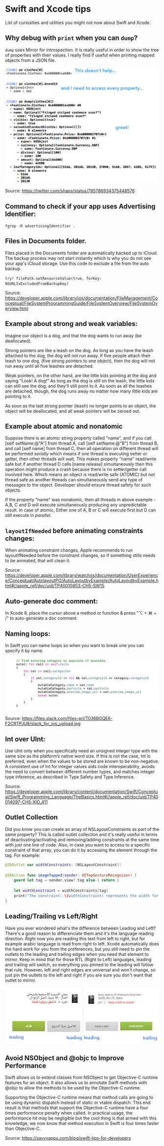 # Swift and Xcode tips

List of curiosities and utilities you might not now about Swift and Xcode.

## Why debug with `print` when you can `dump`?

`dump` uses Mirror for introspection. It is really useful in order to show the tree of properties with their values. I really find if useful when printing mapped objects from a JSON file.

![print vs dump](Dump.png)

Source: https://twitter.com/shaps/status/785786934375448576

## Command to check if your app uses Advertising Identifier:

``fgrep -R advertisingIdentifier .``

## Files in Documents folder.

Files placed in the Documents folder are automatically backed up to iCloud.
The backup process may not start instantly which is why you do not see your app's iCloud storage.
Use this code to exclude a file from the auto backup.

``try! filePath.setResourceValue(true, forKey: NSURLIsExcludedFromBackupKey)``

Source: https://developer.apple.com/library/ios/documentation/FileManagement/Conceptual/FileSystemProgrammingGuide/FileSystemOverview/FileSystemOverview.html

## Example about strong and weak variables:

Imagine our object is a dog, and that the dog wants to run away (be deallocated).

Strong pointers are like a leash on the dog. As long as you have the leash attached to the dog, the dog will not run away. If five people attach their leash to one dog, (five strong pointers to one object), then the dog will not run away until all five leashes are detached.

Weak pointers, on the other hand, are like little kids pointing at the dog and saying "Look! A dog!" As long as the dog is still on the leash, the little kids can still see the dog, and they'll still point to it. As soon as all the leashes are detached, though, the dog runs away no matter how many little kids are pointing to it.

As soon as the last strong pointer (leash) no longer points to an object, the object will be deallocated, and all weak pointers will be zeroed out.

## Example about atomic and nonatomic

Suppose there is an atomic string property called "name", and if you call [self setName:@"A"] from thread A, call [self setName:@"B"] from thread B, and call [self name] from thread C, then all operation on different thread will be performed *serially* which means if one thread is executing setter or getter, then other threads will wait. This makes property "name" read/write safe but if another thread D calls [name release] simultaneously then this operation might produce a crash because there is no setter/getter call involved here. Which means an object is read/write safe (ATOMIC) but not thread safe as another threads can simultaneously send any type of messages to the object. Developer should ensure thread safety for such objects.

If the property "name" was nonatomic, then all threads in above example - A,B, C and D will execute simultaneously producing any unpredictable result. In case of atomic, Either one of A, B or C will execute first but D can still execute in *parallel*.

## ``layoutIfNeeded`` before animating constraints changes:

When animating constraint changes, Apple recommends to run layoutIfNeeded before the constraint changes, so if something stills needs to be animated, that will clean it.

Source: https://developer.apple.com/library/watchos/documentation/UserExperience/Conceptual/AutolayoutPG/AutoLayoutbyExample/AutoLayoutbyExample.html#//apple_ref/doc/uid/TP40010853-CH5-SW15

## Auto-generate doc comment:

In Xcode 8, place the cursor above a method or function & press "⌥ + ⌘ + /" to auto-generate a doc comment.

## Naming loops:

In Swift you can name loops so when you want to break one you can specify it by name.

![naming loops](NamingLoops.jpg)

Source: https://files.slack.com/files-pri/T036BGQE6-F2CRTPJU8/slack_for_ios_upload.jpg

## Int over UInt:

Use UInt only when you specifically need an unsigned integer type with the same size as the platform’s native word size. If this is not the case, Int is preferred, even when the values to be stored are known to be non-negative. A consistent use of Int for integer values aids code interoperability, avoids the need to convert between different number types, and matches integer type inference, as described in Type Safety and Type Inference.

Source: https://developer.apple.com/library/content/documentation/Swift/Conceptual/Swift_Programming_Language/TheBasics.html#//apple_ref/doc/uid/TP40014097-CH5-XID_411

## Outlet Collection

Did you know you can create an array of NSLayoutConstraints as part of the same property? This is called outlet collection and it's really useful in terms of deactivating/activating and removing/adding constraints at the same time with just one line of code. Also, in case you want to access to a specific constraint of that array, you can do it by accessing the element through the tag. For example:

```swift
@IBOutlet var widthConstraints: [NSLayoutConstraint]!

@IBAction func imageTapped(sender: UITapGestureRecognizer) {
    guard let tag = sender.view?.tag else { return }
    
    let widthConstraint = widthConstraints[tag]
    print("The constraint: \(widthConstraint) represents the width for the outlet referenced by the tag \(tag)")
}
```

## Leading/Trailing vs Left/Right

Have you ever wondered what's the difference between Leading and Left? There's a good reason to differenciate them and it's the language reading direction. Right now you are reading this text from left to right, but for example arabic language is read from right to left. Xcode automatically does the hard work for you from the preferences, but you still need to pin the outlets to the leading and trailing edges when you need that element to mirror. Keep in mind that for those RTL (Right to Left) languages, leading and trailing will switch, so everything you pinned to the leading will follow that rule. However, left and right edges are universal and won't change, so just pin the outlets to the left and right if you are sure you don't want that outlet to mirror.

![leading and trailing](Leading&Trailing.png)

## Avoid NSObject and @objc to Improve Performance

Swift allows us to extend classes from NSObject to get Objective-C runtime features for an object. It also allows us to annotate Swift methods with @objc to allow the methods to be used by the Objective-C runtime.

Supporting the Objective-C runtime means that method calls are going to be using dynamic dispatch instead of static or vtable dispatch. This end result is that methods that support the Objective-C runtime have a four times performance penalty when called. In practical usage, the performance hit may be negligible but the cool thing is that armed with this knowledge, we now know that method execution in Swift is four times faster than Objective-C.

Source:
https://savvyapps.com/blog/swift-tips-for-developers
